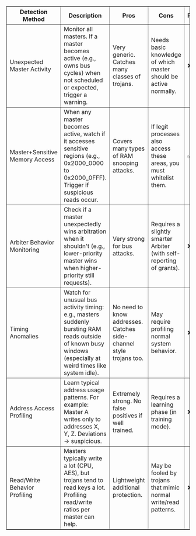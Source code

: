 <table border="1">
  <thead>
    <tr>
      <th>Detection Method</th>
      <th>Description</th>
      <th>Pros</th>
      <th>Cons</th>
      <th>Progress</th>
    </tr>
  </thead>
  <tbody>
    <tr>
      <td>Unexpected Master Activity</td>
      <td>Monitor all masters. If a master becomes active (e.g., owns bus cycles) when not scheduled or expected, trigger a warning.</td>
      <td>Very generic. Catches many classes of trojans.</td>
      <td>Needs basic knowledge of which master should be active normally.</td>
      <td>❌</td>
    </tr>
    <tr>
      <td>Master+Sensitive Memory Access</td>
      <td>When any master becomes active, watch if it accesses sensitive regions (e.g., 0x2000_0000 to 0x2000_0FFF). Trigger if suspicious reads occur.</td>
      <td>Covers many types of RAM snooping attacks.</td>
      <td>If legit processes also access these areas, you must whitelist them.</td>
      <td>✅</td>
    </tr>
    <tr>
      <td>Arbiter Behavior Monitoring</td>
      <td>Check if a master unexpectedly wins arbitration when it shouldn't (e.g., lower-priority master wins when higher-priority still requests).</td>
      <td>Very strong for bus attacks.</td>
      <td>Requires a slightly smarter Arbiter (with self-reporting of grants).</td>
      <td>❌</td>
    </tr>
    <tr>
      <td>Timing Anomalies</td>
      <td>Watch for unusual bus activity timing: e.g., masters suddenly bursting RAM reads outside of known busy windows (especially at weird times like system idle).</td>
      <td>No need to know addresses. Catches side-channel style trojans too.</td>
      <td>May require profiling normal system behavior.</td>
      <td>❌</td>
    </tr>
    <tr>
      <td>Address Access Profiling</td>
      <td>Learn typical address usage patterns. For example: Master A writes only to addresses X, Y, Z. Deviations → suspicious.</td>
      <td>Extremely strong. No false positives if well trained.</td>
      <td>Requires a learning phase (in training mode).</td>
      <td>❌</td>
    </tr>
    <tr>
      <td>Read/Write Behavior Profiling</td>
      <td>Masters typically write a lot (CPU, AES), but trojans tend to read keys a lot. Profiling read/write ratios per master can help.</td>
      <td>Lightweight additional protection.</td>
      <td>May be fooled by trojans that mimic normal write/read patterns.</td>
      <td>❌</td>
    </tr>
  </tbody>
</table>

